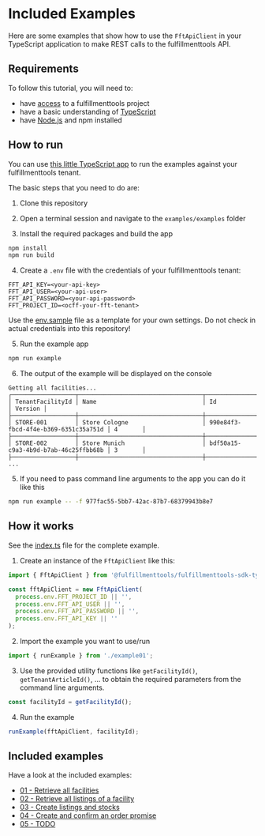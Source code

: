 # Included Examples

Here are some examples that show how to use the `FftApiClient` in your TypeScript application to make REST calls to the fulfillmenttools API.

## Requirements

To follow this tutorial, you will need to:
* have [access](https://docs.fulfillmenttools.com/api-docs/getting-started/setup-your-access-to-fulfillmenttools) to a fulfillmenttools project
* have a basic understanding of [TypeScript](https://www.typescriptlang.org/)
* have [Node.js](https://docs.npmjs.com/downloading-and-installing-node-js-and-npm) and npm installed

## How to run

You can use [this little TypeScript app](./src/index.ts) to run the examples against your fulfillmenttools tenant.

The basic steps that you need to do are:

1. Clone this repository

2. Open a terminal session and navigate to the `examples/examples` folder

3. Install the required packages and build the app

```bash
npm install
npm run build
```

4. Create a `.env` file with the credentials of your fulfillmenttools tenant:

```properties
FFT_API_KEY=<your-api-key>
FFT_API_USER=<your-api-user>
FFT_API_PASSWORD=<your-api-password>
FFT_PROJECT_ID=<ocff-your-fft-tenant>
```

Use the [env.sample](./env.sample) file as a template for your own settings.
Do not check in actual credentials into this repository!

5. Run the example app

```bash
npm run example
```

6. The output of the example will be displayed on the console

```
Getting all facilities...
┌──────────────────┬───────────────────────────────────┬──────────────────────────────────────┬─────────┐
│ TenantFacilityId │ Name                              │ Id                                   │ Version │
├──────────────────┼───────────────────────────────────┼──────────────────────────────────────┼─────────┤
│ STORE-001        │ Store Cologne                     │ 990e84f3-fbcd-4f4e-b369-6351c35a751d │ 4       │
├──────────────────┼───────────────────────────────────┼──────────────────────────────────────┼─────────┤
│ STORE-002        │ Store Munich                      │ bdf50a15-c9a3-4b9d-b7ab-46c25ffbb68b │ 3       │
├──────────────────┼───────────────────────────────────┼──────────────────────────────────────┼─────────┤
...
````

5. If you need to pass command line arguments to the app you can do it like this

```bash
npm run example -- -f 977fac55-5bb7-42ac-87b7-68379943b8e7
```

## How it works

See the [index.ts](./src/index.ts) file for the complete example.

1. Create an instance of the `FftApiClient` like this:
```typescript
import { FftApiClient } from '@fulfillmenttools/fulfillmenttools-sdk-typescript';

const fftApiClient = new FftApiClient(
  process.env.FFT_PROJECT_ID || '',
  process.env.FFT_API_USER || '',
  process.env.FFT_API_PASSWORD || '',
  process.env.FFT_API_KEY || ''
);
```

2. Import the example you want to use/run

```typescript
import { runExample } from './example01';
```

3. Use the provided utility functions like `getFacilityId()`, `getTenantArticleId()`, ... to obtain the
required parameters from the command line arguments.

```typescript
const facilityId = getFacilityId();
```

4. Run the example
```typescript
runExample(fftApiClient, facilityId);
```

## Included examples

Have a look at the included examples:

* [01 - Retrieve all facilities](./example01.md)
* [02 - Retrieve all listings of a facility](./example02.md)
* [03 - Create listings and stocks](./example03.md)
* [04 - Create and confirm an order promise](./example04.md)
* [05 - TODO](./example05.md)
